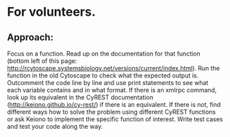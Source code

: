 # For volunteers.

## Approach:

Focus on a function. Read up on the documentation for that function (bottom left of this page: http://rcytoscape.systemsbiology.net/versions/current/index.html). Run the function in the old Cytoscape to check what the expected output is. Outcomment the code line by line and use print statements to see what each variable contains and in what format. If there is an xmlrpc command, look up its equivalent in the CyREST documentation (http://keiono.github.io/cy-rest/) if there is an equivalent. If there is not, find different ways how to solve the problem using different CyREST functions or ask Keiono to implement the specific function of interest.
Write test cases and test your code along the way.
